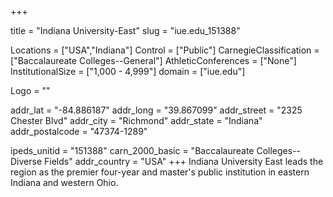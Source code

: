 
+++

title = "Indiana University-East"
slug = "iue.edu_151388"

Locations = ["USA","Indiana"]
Control = ["Public"]
CarnegieClassification = ["Baccalaureate Colleges--General"]
AthleticConferences = ["None"]
InstitutionalSize = ["1,000 - 4,999"]
domain = ["iue.edu"]

Logo = ""

addr_lat = "-84.886187"
addr_long = "39.867099"
addr_street = "2325 Chester Blvd"
addr_city = "Richmond"
addr_state = "Indiana"
addr_postalcode = "47374-1289"

ipeds_unitid = "151388"
carn_2000_basic = "Baccalaureate Colleges--Diverse Fields"
addr_country = "USA"
+++
    Indiana University East leads the region as the premier four-year and master's public institution in eastern Indiana and western Ohio.
